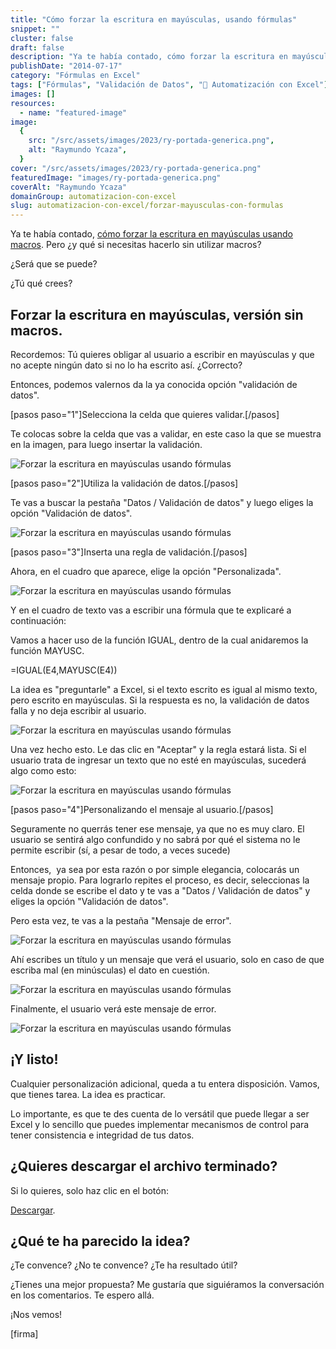 ```yaml
---
title: "Cómo forzar la escritura en mayúsculas, usando fórmulas"
snippet: ""
cluster: false
draft: false
description: "Ya te había contado, cómo forzar la escritura en mayúsculas usando macros. Pero ¿y qué si necesitas hacerlo sin utilizar macros?"
publishDate: "2014-07-17"
category: "Fórmulas en Excel"
tags: ["Fórmulas", "Validación de Datos", "🤖 Automatización con Excel"]
images: []
resources:
  - name: "featured-image"
image:
  {
    src: "/src/assets/images/2023/ry-portada-generica.png",
    alt: "Raymundo Ycaza",
  }
cover: "/src/assets/images/2023/ry-portada-generica.png"
featuredImage: "images/ry-portada-generica.png"
coverAlt: "Raymundo Ycaza"
domainGroup: automatizacion-con-excel
slug: automatizacion-con-excel/forzar-mayusculas-con-formulas
---
```


Ya te había contado, [cómo forzar la escritura en mayúsculas usando macros](http://raymundoycaza.com/forzar-la-escritura-en-mayusculas-usando-vba/ "Cómo forzar la escritura en mayúsculas, usando VBA"). Pero ¿y qué si necesitas hacerlo sin utilizar macros?

¿Será que se puede?

¿Tú qué crees?

## Forzar la escritura en mayúsculas, versión sin macros.

Recordemos: Tú quieres obligar al usuario a escribir en mayúsculas y que no acepte ningún dato si no lo ha escrito así. ¿Correcto?

Entonces, podemos valernos da la ya conocida opción "validación de datos".

\[pasos paso="1"\]Selecciona la celda que quieres validar.\[/pasos\]

Te colocas sobre la celda que vas a validar, en este caso la que se muestra en la imagen, para luego insertar la validación.

![Forzar la escritura en mayúsculas usando fórmulas](/src/assets/images/2023/forzar-la-escritura-en-mayusculas-usando-formulas_002.png)

\[pasos paso="2"\]Utiliza la validación de datos.\[/pasos\]

Te vas a buscar la pestaña "Datos / Validación de datos" y luego eliges la opción "Validación de datos".

![Forzar la escritura en mayúsculas usando fórmulas](/src/assets/images/2023/forzar-la-escritura-en-mayusculas-usando-formulas_001.png)

\[pasos paso="3"\]Inserta una regla de validación.\[/pasos\]

Ahora, en el cuadro que aparece, elige la opción "Personalizada".

![Forzar la escritura en mayúsculas usando fórmulas](/src/assets/images/2023/forzar-la-escritura-en-mayusculas-usando-formulas_003.png)

Y en el cuadro de texto vas a escribir una fórmula que te explicaré a continuación:

Vamos a hacer uso de la función IGUAL, dentro de la cual anidaremos la función MAYUSC.

\=IGUAL(E4,MAYUSC(E4))

La idea es "preguntarle" a Excel, si el texto escrito es igual al mismo texto, pero escrito en mayúsculas. Si la respuesta es no, la validación de datos falla y no deja escribir al usuario.

![Forzar la escritura en mayúsculas usando fórmulas](/src/assets/images/2023/forzar-la-escritura-en-mayusculas-usando-formulas_004.png)

Una vez hecho esto. Le das clic en "Aceptar" y la regla estará lista. Si el usuario trata de ingresar un texto que no esté en mayúsculas, sucederá algo como esto:

![Forzar la escritura en mayúsculas usando fórmulas](/src/assets/images/2023/forzar-la-escritura-en-mayusculas-usando-formulas_005.png)

\[pasos paso="4"\]Personalizando el mensaje al usuario.\[/pasos\]

Seguramente no querrás tener ese mensaje, ya que no es muy claro. El usuario se sentirá algo confundido y no sabrá por qué el sistema no le permite escribir (sí, a pesar de todo, a veces sucede)

Entonces,  ya sea por esta razón o por simple elegancia, colocarás un mensaje propio. Para lograrlo repites el proceso, es decir, seleccionas la celda donde se escribe el dato y te vas a "Datos / Validación de datos" y eliges la opción "Validación de datos".

Pero esta vez, te vas a la pestaña "Mensaje de error".

![Forzar la escritura en mayúsculas usando fórmulas](/src/assets/images/2023/forzar-la-escritura-en-mayusculas-usando-formulas_006.png)

Ahí escribes un título y un mensaje que verá el usuario, solo en caso de que escriba mal (en minúsculas) el dato en cuestión.

![Forzar la escritura en mayúsculas usando fórmulas](/src/assets/images/2023/forzar-la-escritura-en-mayusculas-usando-formulas_007.png)

Finalmente, el usuario verá este mensaje de error.

![Forzar la escritura en mayúsculas usando fórmulas](/src/assets/images/2023/forzar-la-escritura-en-mayusculas-usando-formulas_008.png)

## ¡Y listo!

Cualquier personalización adicional, queda a tu entera disposición. Vamos, que tienes tarea. La idea es practicar.

Lo importante, es que te des cuenta de lo versátil que puede llegar a ser Excel y lo sencillo que puedes implementar mecanismos de control para tener consistencia e integridad de tus datos.

## ¿Quieres descargar el archivo terminado?

Si lo quieres, solo haz clic en el botón:

[Descargar](http://raymundoycaza.com/wp-content/uploads//forzar-la-escritura-en-mayusculas-usando-formulas.xlsx "Descargar el archivo terminado").

## ¿Qué te ha parecido la idea?

¿Te convence? ¿No te convence? ¿Te ha resultado útil?

¿Tienes una mejor propuesta? Me gustaría que siguiéramos la conversación en los comentarios. Te espero allá.

¡Nos vemos!

\[firma\]
